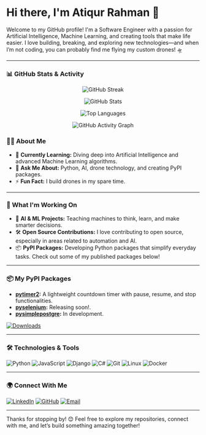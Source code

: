 # Hi there, I'm Atiqur Rahman 👋

Welcome to my GitHub profile! I'm a Software Engineer with a passion for Artificial Intelligence, Machine Learning, and creating tools that make life easier. I love building, breaking, and exploring new technologies—and when I’m not coding, you can probably find me flying my custom drones! 🛸

---

### 📊 GitHub Stats & Activity

<div align="center">
  
  ![GitHub Streak](https://github-readme-streak-stats.herokuapp.com/?user=yourusername&theme=dark&hide_border=true)

  ![GitHub Stats](https://github-readme-stats.vercel.app/api?username=yourusername&show_icons=true&theme=radical)

  ![Top Languages](https://github-readme-stats.vercel.app/api/top-langs/?username=yourusername&layout=compact&theme=radical)

  ![GitHub Activity Graph](https://github-readme-activity-graph.cyclic.app/graph?username=yourusername&theme=radical)

</div>


### 🧑‍💻 About Me

- 🌱 **Currently Learning:** Diving deep into Artificial Intelligence and advanced Machine Learning algorithms.
- 💬 **Ask Me About:** Python, AI, drone technology, and creating PyPI packages.
- ⚡ **Fun Fact:** I build drones in my spare time.

---

### 🔭 What I'm Working On

- 🤖 **AI & ML Projects:** Teaching machines to think, learn, and make smarter decisions.
- 🛠️ **Open Source Contributions:** I love contributing to open source, especially in areas related to automation and AI.
- 📦 **PyPI Packages:** Developing Python packages that simplify everyday tasks. Check out some of my published packages below!

---

### 📦 My PyPI Packages

- **[pytimer2](https://pypi.org/project/pytimer2/):** A lightweight countdown timer with pause, resume, and stop functionalities.
- **[pyselenium](#):** Releasing soon!.
- **[pysimplepostgre](#):** In development.

[![Downloads](https://static.pepy.tech/badge/pytimer2)](https://pepy.tech/project/pytimer2)

---

### 🛠️ Technologies & Tools

![Python](https://img.shields.io/badge/-Python-3776AB?logo=python&logoColor=white&style=flat)
![JavaScript](https://img.shields.io/badge/-JavaScript-F7DF1E?logo=javascript&logoColor=black&style=flat)
![Django](https://img.shields.io/badge/-Django-092E20?logo=django&logoColor=white&style=flat)
![C#](https://img.shields.io/badge/-C%23-239120?logo=c-sharp&logoColor=white&style=flat)
![Git](https://img.shields.io/badge/-Git-F05032?logo=git&logoColor=white&style=flat)
![Linux](https://img.shields.io/badge/-Linux-FCC624?logo=linux&logoColor=black&style=flat)
![Docker](https://img.shields.io/badge/-Docker-2496ED?logo=docker&logoColor=white&style=flat)

---



### 🌍 Connect With Me

[![LinkedIn](https://img.shields.io/badge/-LinkedIn-0077B5?logo=linkedin&logoColor=white&style=flat)]([https://www.linkedin.com/in/yourprofile](https://www.linkedin.com/in/rahman-md-attiq/))
[![GitHub](https://img.shields.io/badge/-GitHub-181717?logo=github&logoColor=white&style=flat)]((https://github.com/attiqRahman/attiqRahman))
[![Email](https://img.shields.io/badge/-Email-D14836?logo=gmail&logoColor=white&style=flat)](mailto:rahman.md.attiq@gmail.com)

---

Thanks for stopping by! 😊 Feel free to explore my repositories, connect with me, and let’s build something amazing together!
